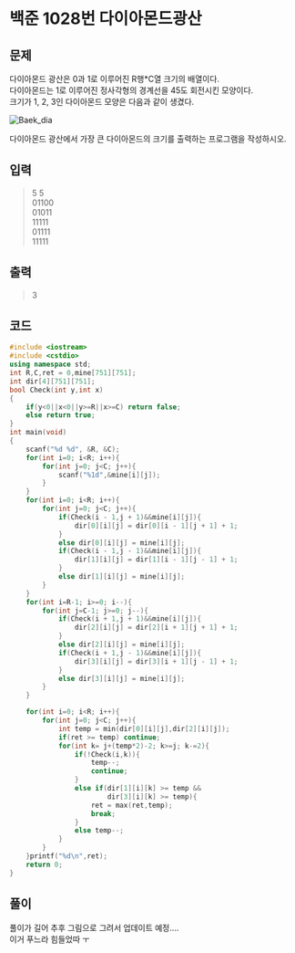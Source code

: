 # 백준 1028번 다이아몬드광산 

## 문제
다이아몬드 광산은 0과 1로 이루어진 R행*C열 크기의 배열이다.</br>
다이아몬드는 1로 이루어진 정사각형의 경계선을 45도 회전시킨 모양이다.</br>
크기가 1, 2, 3인 다이아몬드 모양은 다음과 같이 생겼다.</br>

![Baek_dia](https://user-images.githubusercontent.com/43857226/72513970-34794e80-3891-11ea-94b3-5dee21bd6ed0.png)</br>

다이아몬드 광산에서 가장 큰 다이아몬드의 크기를 출력하는 프로그램을 작성하시오.</br>

## 입력
> 5 5</br>
01100</br>
01011</br>
11111</br>
01111</br>
11111</br>

## 출력
> 3

## 코드
```c++
#include <iostream>
#include <cstdio>
using namespace std;
int R,C,ret = 0,mine[751][751];
int dir[4][751][751];
bool Check(int y,int x)
{
    if(y<0||x<0||y>=R||x>=C) return false;
    else return true;
}
int main(void)
{
    scanf("%d %d", &R, &C);
    for(int i=0; i<R; i++){
        for(int j=0; j<C; j++){
            scanf("%1d",&mine[i][j]);
        }
    }
    for(int i=0; i<R; i++){
        for(int j=0; j<C; j++){
            if(Check(i - 1,j + 1)&&mine[i][j]){
                dir[0][i][j] = dir[0][i - 1][j + 1] + 1;
            }
            else dir[0][i][j] = mine[i][j];
            if(Check(i - 1,j - 1)&&mine[i][j]){
                dir[1][i][j] = dir[1][i - 1][j - 1] + 1;
            }
            else dir[1][i][j] = mine[i][j];
        }
    }
    for(int i=R-1; i>=0; i--){
        for(int j=C-1; j>=0; j--){
            if(Check(i + 1,j + 1)&&mine[i][j]){
                dir[2][i][j] = dir[2][i + 1][j + 1] + 1;
            }
            else dir[2][i][j] = mine[i][j];
            if(Check(i + 1,j - 1)&&mine[i][j]){
                dir[3][i][j] = dir[3][i + 1][j - 1] + 1;
            }
            else dir[3][i][j] = mine[i][j];
        }
    }

    for(int i=0; i<R; i++){
        for(int j=0; j<C; j++){
            int temp = min(dir[0][i][j],dir[2][i][j]);
            if(ret >= temp) continue;
            for(int k= j+(temp*2)-2; k>=j; k-=2){
                if(!Check(i,k)){
                    temp--;
                    continue;
                }
                else if(dir[1][i][k] >= temp &&
                        dir[3][i][k] >= temp){
                    ret = max(ret,temp);
                    break;
                }
                else temp--;
            }
        }
    }printf("%d\n",ret);
    return 0;
}
```

## 풀이
풀이가 길어 추후 그림으로 그려서 업데이트 예정.... </br>
이거 푸느라 힘들었따 ㅜ </br>
